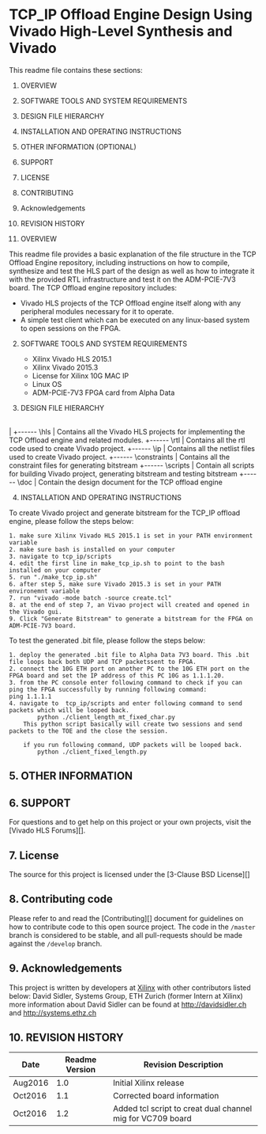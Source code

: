 
TCP_IP Offload Engine Design Using Vivado High-Level Synthesis and Vivado
======================================

This readme file contains these sections:

1. OVERVIEW
2. SOFTWARE TOOLS AND SYSTEM REQUIREMENTS
3. DESIGN FILE HIERARCHY
4. INSTALLATION AND OPERATING INSTRUCTIONS
5. OTHER INFORMATION (OPTIONAL)
6. SUPPORT
7. LICENSE
8. CONTRIBUTING
9. Acknowledgements
10. REVISION HISTORY

1. OVERVIEW

This readme file provides a basic explanation of the file structure in the TCP Offload Engine repository, including instructions on how to compile, synthesize and test the HLS part of the design as well as how to integrate it with the provided RTL infrastructure and test it on the ADM-PCIE-7V3 board. The TCP Offload engine repository includes:

- Vivado HLS projects of the TCP Offload engine itself along with any peripheral modules necessary for it to operate.
- A simple test client which can be executed on any linux-based system to open sessions on the FPGA.


2. SOFTWARE TOOLS AND SYSTEM REQUIREMENTS

	* Xilinx Vivado HLS 2015.1
	* Xilinx Vivado 2015.3
	* License for Xilinx 10G MAC IP
	* Linux OS
	* ADM-PCIE-7V3 FPGA card from Alpha Data

3. DESIGN FILE HIERARCHY 

\
  | 
  +------ \hls
  |     Contains all the Vivado HLS projects for implementing the TCP Offload engine and related modules.
  +------ \rtl
	|			Contains all the rtl code used to create Vivado project.
	+------ \ip
	|			Contains all the netlist files used to create Vivado project.
	+------ \constraints
	|			Contains all the constraint files for generating bitstream
	+------ \scripts
	| 		Contain all scripts for building Vivado project, generating bitstream and testing bitstream
	+------ \doc
	|			Contain the design document for the TCP offload engine

4. INSTALLATION AND OPERATING INSTRUCTIONS

To create Vivado project and generate bitstream for the TCP_IP offload engine, please follow the steps below:

	1. make sure Xilinx Vivado HLS 2015.1 is set in your PATH environment variable
	2. make sure bash is installed on your computer
	3. navigate to tcp_ip/scripts
	4. edit the first line in make_tcp_ip.sh to point to the bash installed on your computer
	5. run "./make_tcp_ip.sh"
	6. after step 5, make sure Vivado 2015.3 is set in your PATH environemnt variable
	7. run "vivado -mode batch -source create.tcl"
	8. at the end of step 7, an Vivao project will created and opened in the Vivado gui.
	9. Click "Generate Bitstream" to generate a bitstream for the FPGA on ADM-PCIE-7V3 board.

To test the generated .bit file, please follow the steps below:
	
	1. deploy the generated .bit file to Alpha Data 7V3 board. This .bit file loops back both UDP and TCP packetssent to FPGA.
	2. connect the 10G ETH port on another PC to the 10G ETH port on the FPGA board	and set the IP address of this PC 10G as 1.1.1.20.
	3. from the PC console enter following command to check if you can ping the FPGA successfully by running following command:
	ping 1.1.1.1
	4. navigate to  tcp_ip/scripts and enter following command to send packets which will be looped back.
			python ./client_length_mt_fixed_char.py
		This python script basically will create two sessions and send packets to the TOE and the close the session.

		if you run following command, UDP packets will be looped back.
			python ./client_fixed_length.py
		

## 5. OTHER INFORMATION


## 6. SUPPORT

For questions and to get help on this project or your own projects, visit the [Vivado HLS Forums][]. 

## 7. License
The source for this project is licensed under the [3-Clause BSD License][]

## 8. Contributing code
Please refer to and read the [Contributing][] document for guidelines on how to contribute code to this open source project. The code in the `/master` branch is considered to be stable, and all pull-requests should be made against the `/develop` branch.

## 9. Acknowledgements
This project is written by developers at [Xilinx](http://www.xilinx.com/) with other contributors listed below:
David Sidler, Systems Group, ETH Zurich (former Intern at Xilinx)
more information about David Sidler can be found at http://davidsidler.ch and http://systems.ethz.ch


## 10. REVISION HISTORY

Date		|	Readme Version		|	Revision Description
------------|-----------------------|-------------------------
Aug2016		|	1.0					|	Initial Xilinx release
Oct2016		| 1.1					| Corrected board information
Oct2016		| 1.2					| Added tcl script to creat dual channel mig for VC709 board
